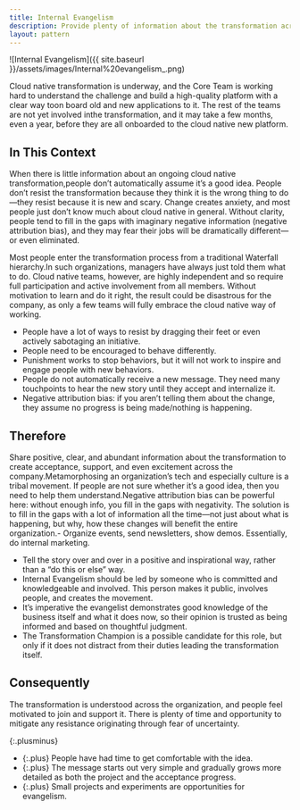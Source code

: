 ```yaml
---
title: Internal Evangelism
description: Provide plenty of information about the transformation across the entire company right from the start to create understanding, acceptance of, and support for the initiative
layout: pattern
---
```


![Internal Evangelism]({{ site.baseurl }}/assets/images/Internal%20evangelism_.png)

Cloud native transformation is underway, and the Core Team is working hard to understand the challenge and build a high-quality platform with a clear way toon board old and new applications to it. The rest of the teams are not yet involved inthe transformation, and it may take a few months, even a year, before they are all onboarded to the cloud native new platform.

## In This Context

When there is little information about an ongoing cloud native transformation,people don’t automatically assume it’s a good idea. People don’t resist the transformation because they think it is the wrong thing to do—they resist because it is new and scary. Change creates anxiety, and most people just don’t know much about cloud native in general. Without clarity, people tend to fill in the gaps with imaginary negative information (negative attribution bias), and they may fear their jobs will be dramatically different—or even eliminated.

Most people enter the transformation process from a traditional Waterfall hierarchy.In such organizations, managers have always just told them what to do. Cloud native teams, however, are highly independent and so require full participation and active involvement from all members. Without motivation to learn and do it right, the result could be disastrous for the company, as only a few teams will fully embrace the cloud native way of working.

- People have a lot of ways to resist by dragging their feet or even actively sabotaging an initiative.
- People need to be encouraged to behave differently.
- Punishment works to stop behaviors, but it will not work to inspire and engage people with new behaviors.
- People do not automatically receive a new message. They need many touchpoints to hear the new story until they accept and internalize it.
- Negative attribution bias: if you aren’t telling them about the change, they assume no progress is being made/nothing is happening.

## Therefore

Share positive, clear, and abundant information about the transformation to create acceptance, support, and even excitement across the company.Metamorphosing an organization’s tech and especially culture is a tribal movement. If people are not sure whether it’s a good idea, then you need to help them understand.Negative attribution bias can be powerful here: without enough info, you fill in the gaps with negativity. The solution is to fill in the gaps with a lot of information all the time—not just about what is happening, but why, how these changes will benefit the entire organization.- Organize events, send newsletters, show demos. Essentially, do internal marketing.

- Tell the story over and over in a positive and inspirational way, rather than a “do this or else” way.
- Internal Evangelism should be led by someone who is committed and knowledgeable and involved. This person makes it public, involves people, and creates the movement.
- It’s imperative the evangelist demonstrates good knowledge of the business itself and what it does now, so their opinion is trusted as being informed and based on thoughtful judgment.
- The Transformation Champion is a possible candidate for this role, but only if it does not distract from their duties leading the transformation itself.

## Consequently

The transformation is understood across the organization, and people feel motivated to join and support it. There is plenty of time and opportunity to mitigate any resistance originating through fear of uncertainty.

{:.plusminus}
- {:.plus} People have had time to get comfortable with the idea.
- {:.plus} The message starts out very simple and gradually grows more detailed as both the project and the acceptance progress.
- {:.plus} Small projects and experiments are opportunities for evangelism.
